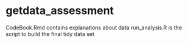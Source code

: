 getdata_assessment
==================

CodeBook.Rmd contains explanations about data
run_analysis.R is the script to build the final tidy data set